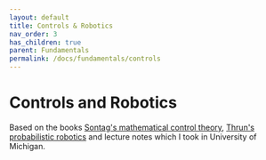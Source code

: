 ```yaml
---
layout: default
title: Controls & Robotics
nav_order: 3
has_children: true
parent: Fundamentals
permalink: /docs/fundamentals/controls
---
```


# Controls and Robotics  

Based on the books [Sontag's mathematical control theory](http://www.sontaglab.org/FTPDIR/sontag_mathematical_control_theory_springer98.pdf),
[Thrun's probabilistic robotics](https://docs.ufpr.br/~danielsantos/ProbabilisticRobotics.pdf) and lecture notes which I took in University of Michigan.